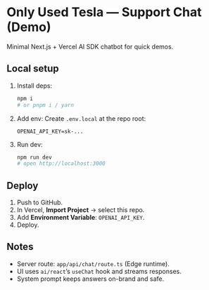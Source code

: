 # Only Used Tesla — Support Chat (Demo)

Minimal Next.js + Vercel AI SDK chatbot for quick demos.

## Local setup

1. Install deps:
   ```bash
   npm i
   # or pnpm i / yarn
   ```

2. Add env:
   Create `.env.local` at the repo root:
   ```
   OPENAI_API_KEY=sk-...
   ```

3. Run dev:
   ```bash
   npm run dev
   # open http://localhost:3000
   ```

## Deploy

1. Push to GitHub.
2. In Vercel, **Import Project** → select this repo.
3. Add **Environment Variable**: `OPENAI_API_KEY`.
4. Deploy.

## Notes
- Server route: `app/api/chat/route.ts` (Edge runtime).
- UI uses `ai/react`’s `useChat` hook and streams responses.
- System prompt keeps answers on-brand and safe.